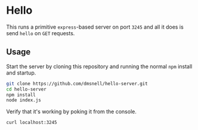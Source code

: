 # Hello

This runs a primitive `express`-based server on port `3245`
and all it does is send `hello` on `GET` requests.

## Usage

Start the server by cloning this repository and running
the normal `npm` install and startup.

```bash
git clone https://github.com/dmsnell/hello-server.git
cd hello-server
npm install
node index.js
```

Verify that it's working by poking it from the console.

```bash
curl localhost:3245
```

